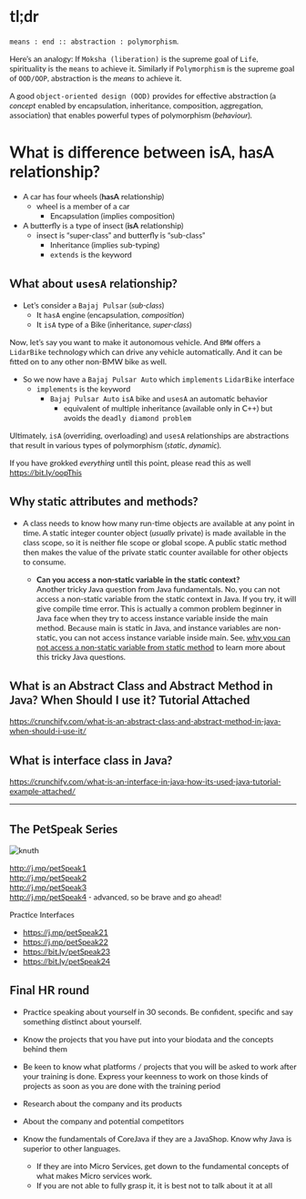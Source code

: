 <!DOCTYPE html>
<html>

<head>
  <meta charset="utf-8">
  <!--<meta name="viewport" content="width=device-width, initial-scale=1.0">-->
  <title>javaQuestions</title>
    <link rel="stylesheet" href="https://www.w3schools.com/w3css/4/w3.css">
    <link rel="stylesheet" href="https://fonts.googleapis.com/css?family=Lato">
    <link rel="stylesheet" href="https://cdnjs.cloudflare.com/ajax/libs/font-awesome/4.7.0/css/font-awesome.min.css">
    <style>
         body {font-family: "Lato", sans-serif;}
         .mySlides {display: none}
     </style>
</head>

<body class="stackedit">
  <div class="stackedit__html"><h1 id="tldr">tl;dr</h1>
<p><code>means : end :: abstraction : polymorphism</code>.</p>
<p>Here’s an analogy:  If <code>Moksha (liberation)</code> is the supreme goal of <code>Life</code>,  spirituality is the <code>means</code> to achieve it. Similarly if <code>Polymorphism</code> is the supreme goal of <code>OOD/OOP</code>, abstraction is the <em>means</em> to achieve it.</p>
<p>A good <code>object-oriented design (OOD)</code> provides for effective abstraction (a <em>concept</em> enabled by encapsulation, inheritance, composition, aggregation, association) that enables powerful types of polymorphism (<em>behaviour</em>).</p>
<h1 id="what-is-difference-between-isa--hasa-relationship">What is difference between isA,  hasA relationship?</h1>
<ul>
<li>A car has four wheels (<strong>hasA</strong> relationship)
<ul>
<li>wheel is a member of a car
<ul>
<li>Encapsulation  (implies composition)</li>
</ul>
</li>
</ul>
</li>
<li>A butterfly is a type of insect (<strong>isA</strong> relationship)
<ul>
<li>insect is “super-class” and butterfly is “sub-class”
<ul>
<li>Inheritance  (implies sub-typing)</li>
<li><code>extends</code> is the keyword</li>
</ul>
</li>
</ul>
</li>
</ul>
<h2 id="what-about-usesa-relationship">What about <code>usesA</code> relationship?</h2>
<ul>
<li>Let’s consider a <code>Bajaj Pulsar</code> (<em>sub-class</em>)
<ul>
<li>It <code>hasA</code> engine (encapsulation, <em>composition</em>)</li>
<li>It <code>isA</code> type of a Bike (inheritance, <em>super-class</em>)</li>
</ul>
</li>
</ul>
<p>Now, let’s say you want to make it autonomous vehicle. And <code>BMW</code> offers a <code>LidarBike</code> technology which can drive any vehicle automatically. And it can be fitted on to any other non-BMW bike as well.</p>
<ul>
<li>So we now have a <code>Bajaj Pulsar Auto</code> which <code>implements</code> <code>LidarBike</code> interface
<ul>
<li><code>implements</code> is the keyword
<ul>
<li><code>Bajaj Pulsar Auto</code> <code>isA</code> bike and <code>usesA</code> an automatic behavior
<ul>
<li>equivalent of multiple inheritance (available only in C++) but avoids the <code>deadly diamond problem</code></li>
</ul>
</li>
</ul>
</li>
</ul>
</li>
</ul>
<p>Ultimately, <code>isA</code> (overriding, overloading) and <code>usesA</code> relationships are abstractions that result in various types of polymorphism (<em>static</em>, <em>dynamic</em>).</p>
<p>If you have grokked <em>everything</em> until this point, please read this as well <a href="https://bit.ly/oopThis">https://bit.ly/oopThis</a></p>
<h2 id="why-static-attributes-and-methods">Why static attributes and methods?</h2>
<ul>
<li>
<p>A class needs to know how many run-time objects are available at any point in time. A static integer counter object (<em>usually</em> private) is made available in the class scope, so it is neither file scope or global scope. A public static method then makes the value of the private static counter available for other objects to consume.</p>
<ul>
<li><strong>Can you access a non-static variable in the static context?</strong><br>
Another tricky Java question from Java fundamentals. No, you can not access a non-static variable from the static context in Java. If you try, it will give compile time error. This is actually a common problem beginner in Java face when they try to access instance variable inside the main method. Because main is static in Java, and instance variables are non-static, you can not access instance variable inside main. See, <a href="http://javarevisited.blogspot.sg/2012/02/why-non-static-variable-cannot-be.html">why you can not access a non-static variable from static method</a> to learn more about this tricky Java questions.</li>
</ul>
</li>
</ul>
<h2 id="what-is-an-abstract-class-and-abstract-method-in-java-when-should-i-use-it-tutorial-attached">What is an Abstract Class and Abstract Method in Java? When Should I use it? Tutorial Attached</h2>
<p><a href="https://crunchify.com/what-is-an-abstract-class-and-abstract-method-in-java-when-should-i-use-it/">https://crunchify.com/what-is-an-abstract-class-and-abstract-method-in-java-when-should-i-use-it/</a></p>
<h2 id="what-is-interface-class-in-java">What is interface class in Java?</h2>
<p><a href="https://crunchify.com/what-is-an-interface-in-java-how-its-used-java-tutorial-example-attached/">https://crunchify.com/what-is-an-interface-in-java-how-its-used-java-tutorial-example-attached/</a></p>
<hr>
<h2 id="the-petspeak-series">The PetSpeak Series</h2>
<p><img src="https://i.imgur.com/65gX68p.jpg" alt="knuth"></p>
<p><a href="http://j.mp/petSpeak1">http://j.mp/petSpeak1</a><br>
<a href="http://j.mp/petSpeak2">http://j.mp/petSpeak2</a><br>
<a href="http://j.mp/petSpeak3">http://j.mp/petSpeak3</a><br>
<a href="http://j.mp/petSpeak4">http://j.mp/petSpeak4</a> - advanced, so be brave and go ahead!</p>
<p>Practice Interfaces</p>
<ul>
<li><a href="https://j.mp/petSpeak21">https://j.mp/petSpeak21</a></li>
<li><a href="https://j.mp/petSpeak22">https://j.mp/petSpeak22</a></li>
<li><a href="https://bit.ly/petSpeak23">https://bit.ly/petSpeak23</a></li>
<li><a href="https://bit.ly/petSpeak24">https://bit.ly/petSpeak24</a></li>
</ul>
<h2 id="final-hr-round">Final HR round</h2>
<ul>
<li>
<p>Practice speaking about yourself in 30 seconds. Be confident, specific and say something distinct about yourself.</p>
</li>
<li>
<p>Know the projects that you have put into your biodata and the concepts behind them</p>
</li>
<li>
<p>Be keen to know what platforms / projects that you will be asked to work after your training is done. Express your keenness to work on those kinds of projects as soon as you are done with the training period</p>
</li>
<li>
<p>Research about the company and its products</p>
</li>
<li>
<p>About the company and potential competitors</p>
</li>
<li>
<p>Know the fundamentals of CoreJava if they are a JavaShop. Know why Java is superior to other languages.</p>
<ul>
<li>If they are into Micro Services, get down to the fundamental concepts of what makes Micro services work.</li>
<li>If you are not able to fully grasp it, it is best not to talk about it at all</li>
</ul>
</li>
</ul>
</div>
</body>

</html>
